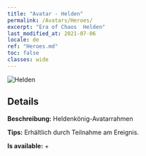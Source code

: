 ```yaml
---
title: "Avatar - Helden"
permalink: /Avatars/Heroes/
excerpt: "Era of Chaos  Helden"
last_modified_at: 2021-07-06
locale: de
ref: "Heroes.md"
toc: false
classes: wide
---
```

 ![Helden](/images/a/avatarFrame_49.png)

## Details

 **Beschreibung:** Heldenkönig-Avatarrahmen 

 **Tips:** Erhältlich durch Teilnahme am Ereignis. 

 **Is available:**  + 

